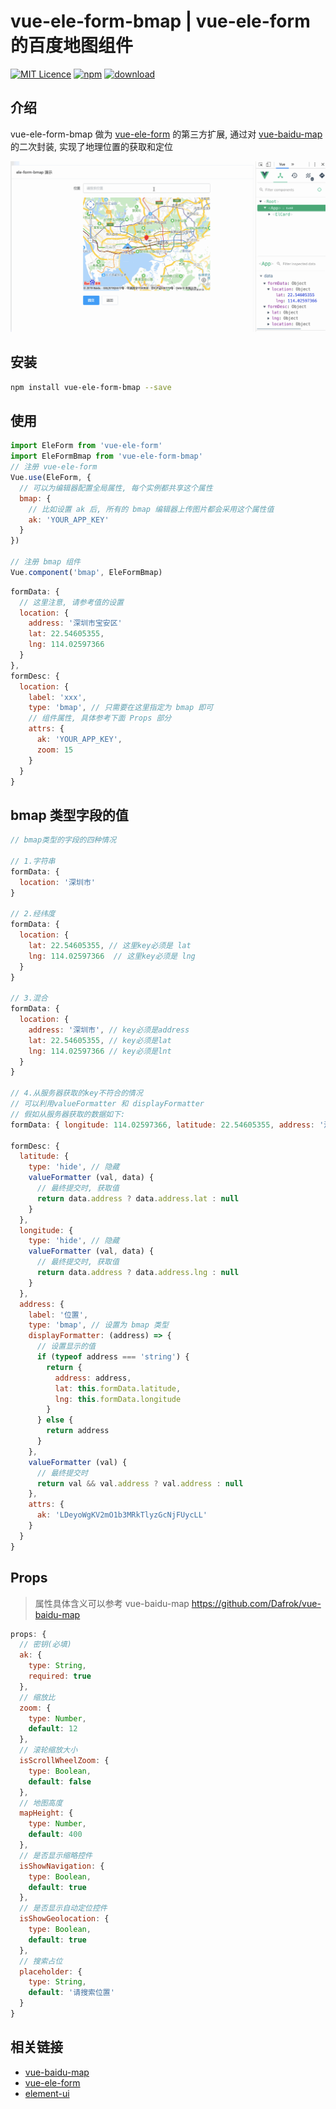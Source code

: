 # vue-ele-form-bmap | vue-ele-form 的百度地图组件

[![MIT Licence](https://badges.frapsoft.com/os/mit/mit.svg)](https://opensource.org/licenses/mit-license.php)
[![npm](https://img.shields.io/npm/v/vue-ele-form-bmap.svg)](https://www.npmjs.com/package/vue-ele-form-bmap)
[![download](https://img.shields.io/npm/dw/vue-ele-form-bmap.svg)](https://npmcharts.com/compare/vue-ele-form-bmap?minimal=true)

## 介绍

vue-ele-form-bmap 做为 [vue-ele-form](https://github.com/dream2023/vue-ele-form) 的第三方扩展, 通过对 [vue-baidu-map](https://github.com/Dafrok/vue-baidu-map) 的二次封装, 实现了地理位置的获取和定位

![image](https://raw.githubusercontent.com/dream2023/images/master/vue-ele-form-bmap.ty18r4ibm5p.gif)

## 安装

```bash
npm install vue-ele-form-bmap --save
```

## 使用

```js
import EleForm from 'vue-ele-form'
import EleFormBmap from 'vue-ele-form-bmap'
// 注册 vue-ele-form
Vue.use(EleForm, {
  // 可以为编辑器配置全局属性, 每个实例都共享这个属性
  bmap: {
    // 比如设置 ak 后, 所有的 bmap 编辑器上传图片都会采用这个属性值
    ak: 'YOUR_APP_KEY'
  }
})

// 注册 bmap 组件
Vue.component('bmap', EleFormBmap)
```

```js
formData: {
  // 这里注意, 请参考值的设置
  location: {
    address: '深圳市宝安区'
    lat: 22.54605355,
    lng: 114.02597366
  }
},
formDesc: {
  location: {
    label: 'xxx',
    type: 'bmap', // 只需要在这里指定为 bmap 即可
    // 组件属性, 具体参考下面 Props 部分
    attrs: {
      ak: 'YOUR_APP_KEY',
      zoom: 15
    }
  }
}
```

## bmap 类型字段的值

```js
// bmap类型的字段的四种情况

// 1.字符串
formData: {
  location: '深圳市'
}

// 2.经纬度
formData: {
  location: {
    lat: 22.54605355, // 这里key必须是 lat
    lng: 114.02597366  // 这里key必须是 lng
  }
}

// 3.混合
formData: {
  location: {
    address: '深圳市', // key必须是address
    lat: 22.54605355, // key必须是lat
    lng: 114.02597366 // key必须是lnt
  }
}

// 4.从服务器获取的key不符合的情况
// 可以利用valueFormatter 和 displayFormatter
// 假如从服务器获取的数据如下:
formData: { longitude: 114.02597366, latitude: 22.54605355, address: '深圳市' },

formDesc: {
  latitude: {
    type: 'hide', // 隐藏
    valueFormatter (val, data) {
      // 最终提交时, 获取值
      return data.address ? data.address.lat : null
    }
  },
  longitude: {
    type: 'hide', // 隐藏
    valueFormatter (val, data) {
      // 最终提交时, 获取值
      return data.address ? data.address.lng : null
    }
  },
  address: {
    label: '位置',
    type: 'bmap', // 设置为 bmap 类型
    displayFormatter: (address) => {
      // 设置显示的值
      if (typeof address === 'string') {
        return {
          address: address,
          lat: this.formData.latitude,
          lng: this.formData.longitude
        }
      } else {
        return address
      }
    },
    valueFormatter (val) {
      // 最终提交时
      return val && val.address ? val.address : null
    },
    attrs: {
      ak: 'LDeyoWgKV2mO1b3MRkTlyzGcNjFUycLL'
    }
  }
}
```

## Props

> 属性具体含义可以参考 vue-baidu-map https://github.com/Dafrok/vue-baidu-map

```js
props: {
  // 密钥(必填)
  ak: {
    type: String,
    required: true
  },
  // 缩放比
  zoom: {
    type: Number,
    default: 12
  },
  // 滚轮缩放大小
  isScrollWheelZoom: {
    type: Boolean,
    default: false
  },
  // 地图高度
  mapHeight: {
    type: Number,
    default: 400
  },
  // 是否显示缩略控件
  isShowNavigation: {
    type: Boolean,
    default: true
  },
  // 是否显示自动定位控件
  isShowGeolocation: {
    type: Boolean,
    default: true
  },
  // 搜索占位
  placeholder: {
    type: String,
    default: '请搜索位置'
  }
}
```

## 相关链接

- [vue-baidu-map](https://github.com/Dafrok/vue-baidu-map)
- [vue-ele-form](https://github.com/dream2023/vue-ele-form)
- [element-ui](http://element-cn.eleme.io)

